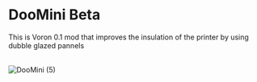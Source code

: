 <p align="center">


  # DooMini  Beta


  This is Voron 0.1 mod that improves the insulation of the printer by using dubble glazed pannels
  <br/><br/>

  ![DooMini (5)](https://user-images.githubusercontent.com/96996921/154187278-408c3c5a-c36f-4fac-b675-3119d600fdbd.jpg)

  
     
</p>
